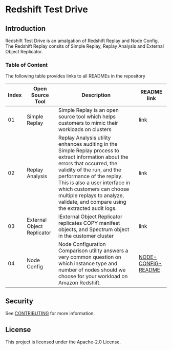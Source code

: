 # Redshift Test Drive

## Introduction
Redshift Test Drive is an amalgation of Redshift Replay and Node Config. The Redshift Replay consits of Simple Replay, Replay Analysis and External Object Replicator.

### Table of Content
The following table provides links to all READMEs in the repository



 Index      | Open Source Tool | Description | README link|
| ----------- | ----------- |-------| -------|
| 01      | Simple Replay       |Simple Replay is an open source tool which helps customers to mimic their workloads on clusters |link|
| 02   | Replay Analysis        |Replay Analysis utility enhances auditing in the Simple Replay process to extract information about the errors that occurred, the validity of the run, and the performance of the replay. This is also a user interface in which customers can choose multiple replays to analyze, validate, and compare using the extracted audit logs.|link|
|03 | External Object Replicator |lExternal Object Replicator replicates COPY manifest objects, and Spectrum object in the customer cluster|link|
|04|Node Config| Node Configuration Comparison utility answers a very common question on which instance type and number of nodes should we choose for your workload on Amazon Redshift.|[NODE-CONFIG-README](/tools/node-config-compare/README.md)


## Security

See [CONTRIBUTING](CONTRIBUTING.md#security-issue-notifications) for more information.

## License

This project is licensed under the Apache-2.0 License.

